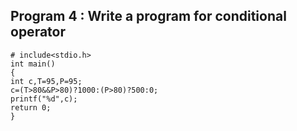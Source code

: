## Program 4 : Write a program for conditional operator
```
# include<stdio.h>
int main()
{
int c,T=95,P=95;
c=(T>80&&P>80)?1000:(P>80)?500:0;
printf("%d",c);
return 0;
}
